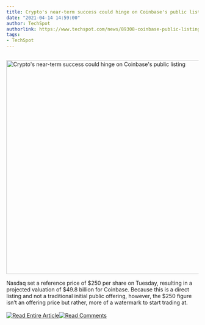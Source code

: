 ```yaml
---
title: Crypto's near-term success could hinge on Coinbase's public listing
date: "2021-04-14 14:59:00"
author: TechSpot
authorlink: https://www.techspot.com/news/89308-coinbase-public-listing-watershed-moment-cryptocurrency-industry.html
tags:
- TechSpot
---
```

<a href="https://www.techspot.com/news/89308-coinbase-public-listing-watershed-moment-cryptocurrency-industry.html" target="_blank"><img src="https://static.techspot.com/images2/news/ts3_thumbs/2021/04/2021-04-14-ts3_thumbs-a79.jpg" width="800" height="560" style="padding: 15px 0" title="Crypto's near-term success could hinge on Coinbase's public listing" /></a><br />Nasdaq set a reference price of $250 per share on Tuesday, resulting in a projected valuation of $49.8 billion for Coinbase. Because this is a direct listing and not a traditional initial public offering, however, the $250 figure isn’t an offering price but rather, more of a watermark to start trading at.<br /><br /><a href="https://www.techspot.com/news/89308-coinbase-public-listing-watershed-moment-cryptocurrency-industry.html"><img src="https://static.techspot.com/images/rss/rss_buttons_01.png" border="0" alt="Read Entire Article" /></a><a href="https://www.techspot.com/news/89308-coinbase-public-listing-watershed-moment-cryptocurrency-industry.html#comments"><img src="https://static.techspot.com/images/rss/rss_buttons_02.png" border="0" alt="Read Comments" /></a><br /><br />